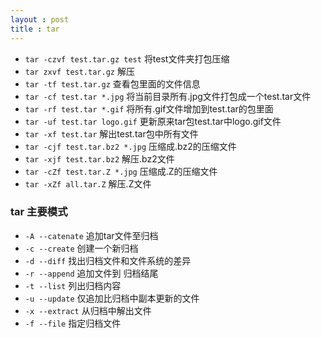 ```yaml
---
layout : post
title : tar
---
```


- `tar -czvf test.tar.gz test`	将test文件夹打包压缩
- `tar zxvf test.tar.gz`		解压
- `tar -tf test.tar.gz`			查看包里面的文件信息
- `tar -cf test.tar *.jpg` 		将当前目录所有.jpg文件打包成一个test.tar文件
- `tar -rf test.tar *.gif` 		将所有.gif文件增加到test.tar的包里面
- `tar -uf test.tar logo.gif`	更新原来tar包test.tar中logo.gif文件
- `tar -xf test.tar`   			解出test.tar包中所有文件
- `tar -cjf test.tar.bz2 *.jpg` 压缩成.bz2的压缩文件
- `tar -xjf test.tar.bz2` 		解压.bz2文件
- `tar -cZf test.tar.Z *.jpg`  	压缩成.Z的压缩文件
- `tar -xZf all.tar.Z` 			解压.Z文件

### tar 主要模式
- `-A --catenate` 	追加tar文件至归档
- `-c --create` 	创建一个新归档
- `-d --diff` 		找出归档文件和文件系统的差异
- `-r --append`		追加文件到 归档结尾
- `-t --list` 		列出归档内容
- `-u --update`		仅追加比归档中副本更新的文件 
- `-x --extract` 	从归档中解出文件
- `-f --file`		指定归档文件